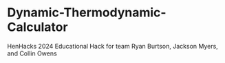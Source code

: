 # Dynamic-Thermodynamic-Calculator
HenHacks 2024 Educational Hack for team Ryan Burtson, Jackson Myers, and Collin Owens
